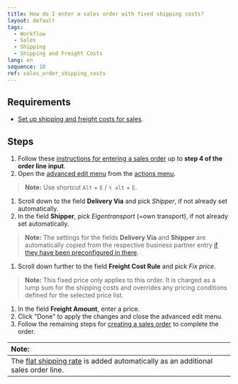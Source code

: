 ```yaml
---
title: How do I enter a sales order with fixed shipping costs?
layout: default
tags:
  - Workflow
  - Sales
  - Shipping
  - Shipping and Freight Costs
lang: en
sequence: 10
ref: sales_order_shipping_costs
---
```


## Requirements
- [Set up shipping and freight costs for sales](Shipping_freight_costs_setup).

## Steps
1. Follow these [instructions for entering a sales order](SalesOrder_recording) up to **step 4 of the order line input**.
1. Open the [advanced edit menu](ViewModes#adv-edit) from the [actions menu](StartAction#actions-menu).
 >**Note:** Use shortcut `Alt` + `E` / `⌥ alt` + `E`.

1. Scroll down to the field **Delivery Via** and pick *Shipper*, if not already set automatically.
1. In the field **Shipper**, pick *Eigentransport* (=own transport), if not already set automatically.
 >**Note:** The settings for the fields **Delivery Via** and **Shipper** are automatically copied from the respective business partner entry [if they have been preconfigured in there](Setup_bpartner_shipping_costs).

1. Scroll down further to the field **Freight Cost Rule** and pick *Fix price*.
 >**Note:** This fixed price only applies to this order. It is charged as a lump sum for the shipping costs and overrides any pricing conditions defined for the selected price list.

1. In the field **Freight Amount**, enter a price.
1. Click "Done" to apply the changes and close the advanced edit menu.
1. Follow the remaining steps for [creating a sales order](SalesOrder_recording) to complete the order.

| **Note:** |
| :--- |
| The [flat shipping rate](Add_product_shipping_costs) is added automatically as an additional sales order line. |
